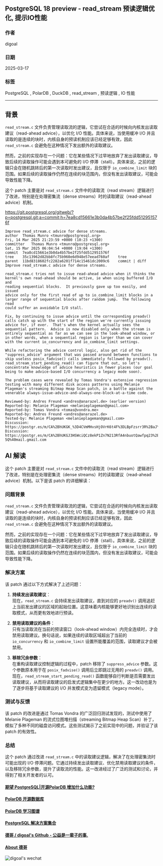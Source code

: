 ## PostgreSQL 18 preview - read_stream 预读逻辑优化, 提示IO性能  
                                                                                                                  
### 作者                                                                                      
digoal                                                                                      
                                                                                             
### 日期                                                                                           
2025-03-17                                                                                    
                                                                                          
### 标签                                                                                        
PostgreSQL , PolarDB , DuckDB , read_stream , 预读逻辑 , IO 性能              
                                                                                                                 
----                                                                                          
                                                                                                        
## 背景        
`read_stream.c` 文件负责管理读取流的逻辑，它尝试在合适的时候向内核发出读取建议（read-ahead advice），以优化 I/O 性能。具体来说，当使用缓冲 I/O 并且读取的是连续的块时，内核自身的预读机制应该已经足够有效，因此 `read_stream.c` 会避免在这种情况下发出额外的读取建议。  
  
然而，之前的实现存在一个问题：它在某些情况下过早地放弃了发出读取建议，导致后续的读取操作可能会遇到本可避免的 I/O 停滞（stall）。具体来说，之前的逻辑只会在随机跳转后的第一次读取时发出建议，且仅限于 `io_combine_limit` 块的范围。如果后续的读取操作仍然在连续的块范围内，但没有发出读取建议，可能会导致性能下降。  
  
这个 patch 主要是对 `read_stream.c` 文件中的读取流（read stream）逻辑进行了改进，特别是在处理密集流（dense streams）时的读取建议（read-ahead advice）机制。  
  
https://git.postgresql.org/gitweb/?p=postgresql.git;a=commit;h=7ea8cd15661e3b0da4b57be2f25fdd512951576f  
```  
Improve read_stream.c advice for dense streams.  
author	Thomas Munro <tmunro@postgresql.org>	  
Fri, 14 Mar 2025 21:23:59 +0000 (10:23 +1300)  
committer	Thomas Munro <tmunro@postgresql.org>	  
Sat, 15 Mar 2025 06:04:54 +0000 (19:04 +1300)  
commit	7ea8cd15661e3b0da4b57be2f25fdd512951576f  
tree	35c13962d82bb8fc75b960e6d948e57eead760af	tree  
parent	11bd8318602fc2282a6201f714c15461dc2009c6	commit | diff  
Improve read_stream.c advice for dense streams.  
  
read_stream.c tries not to issue read-ahead advice when it thinks the  
kernel's own read-ahead should be active, ie when using buffered I/O and  
reading sequential blocks.  It previously gave up too easily, and issued  
advice only for the first read of up to io_combine_limit blocks in a  
larger range of sequential blocks after random jump.  The following read  
could suffer an avoidable I/O stall.  
  
Fix, by continuing to issue advice until the corresponding preadv()  
calls catch up with the start of the region we're currently issuing  
advice for, if ever.  That's when the kernel actually sees the  
sequential pattern.  Advice is now disabled only when the stream is  
entirely sequential as far as we can see in the look-ahead window, or  
in other words, when a sequential region is larger than we can cover  
with the current io_concurrency and io_combine_limit settings.  
  
While refactoring the advice control logic, also get rid of the  
"suppress_advice" argument that was passed around between functions to  
skip useless posix_fadvise() calls immediately followed by preadv().  
read_stream_start_pending_read() can figure that out, so let's  
concentrate knowledge of advice heuristics in fewer places (our goal  
being to make advice-based I/O concurrency a legacy mode soon).  
  
The problem cases were revealed by Tomas Vondra's extensive regression  
testing with many different disk access patterns using Melanie  
Plageman's streaming Bitmap Heap Scan patch, in a battle against the  
venerable always-issue-advice-and-always-one-block-at-a-time code.  
  
Reviewed-by: Andres Freund <andres@anarazel.de> (earlier version)  
Reported-by: Melanie Plageman <melanieplageman@gmail.com>  
Reported-by: Tomas Vondra <tomas@vondra.me>  
Reported-by: Andres Freund <andres@anarazel.de>  
Tested-by: Melanie Plageman <melanieplageman@gmail.com>  
Discussion: https://postgr.es/m/CA%2BhUKGK_%3D4CVmMHvsHjOVrK6t4F%3DLBpFzsrr3R%2BaJYN8kcTfWg%40mail.gmail.com  
Discussion: https://postgr.es/m/CA%2BhUKGJ3HSWciQCz8ekP1Zn7N213RfA4nbuotQawfpq23%2Bw-5Q%40mail.gmail.com  
```  
  
## AI 解读  
这个 patch 主要是对 `read_stream.c` 文件中的读取流（read stream）逻辑进行了改进，特别是在处理密集流（dense streams）时的读取建议（read-ahead advice）机制。以下是该 patch 的详细解读：  
  
### 问题背景  
`read_stream.c` 文件负责管理读取流的逻辑，它尝试在合适的时候向内核发出读取建议（read-ahead advice），以优化 I/O 性能。具体来说，当使用缓冲 I/O 并且读取的是连续的块时，内核自身的预读机制应该已经足够有效，因此 `read_stream.c` 会避免在这种情况下发出额外的读取建议。  
  
然而，之前的实现存在一个问题：它在某些情况下过早地放弃了发出读取建议，导致后续的读取操作可能会遇到本可避免的 I/O 停滞（stall）。具体来说，之前的逻辑只会在随机跳转后的第一次读取时发出建议，且仅限于 `io_combine_limit` 块的范围。如果后续的读取操作仍然在连续的块范围内，但没有发出读取建议，可能会导致性能下降。  
  
### 解决方案  
该 patch 通过以下方式解决了上述问题：  
  
1. **持续发出读取建议**：    
   现在，`read_stream.c` 会持续发出读取建议，直到对应的 `preadv()` 调用追赶上当前发出建议的区域的起始位置。这意味着内核能够更好地识别出连续的读取模式，从而更有效地进行预读。  
  
2. **禁用读取建议的条件**：    
   只有当读取流在当前的预读窗口（look-ahead window）内完全连续时，才会禁用读取建议。换句话说，如果连续的读取区域超出了当前的 `io_concurrency` 和 `io_combine_limit` 设置所能覆盖的范围，读取建议才会被禁用。  
  
3. **移除冗余参数**：    
   在重构读取建议控制逻辑的过程中，patch 移除了 `suppress_advice` 参数。这个参数原本用于在 `posix_fadvise()` 调用后立即跳过无用的 `preadv()` 调用。现在，`read_stream_start_pending_read()` 函数能够自行判断是否需要发出读取建议，从而将读取建议的启发式逻辑集中在更少的地方。这一改动也是为了逐步将基于读取建议的 I/O 并发模式变为遗留模式（legacy mode）。  
  
### 测试与反馈  
该 patch 的改进是通过 Tomas Vondra 的广泛回归测试发现的，测试中使用了 Melanie Plageman 的流式位图堆扫描（streaming Bitmap Heap Scan）补丁，模拟了多种不同的磁盘访问模式。这些测试揭示了之前实现中的问题，并验证了该 patch 的有效性。  
  
### 总结  
这个 patch 通过改进 `read_stream.c` 中的读取建议逻辑，解决了在处理密集流时可能出现的 I/O 停滞问题。它通过持续发出读取建议、优化禁用读取建议的条件，以及移除冗余参数，提升了读取流的性能。这一改进经过了广泛的测试和讨论，并得到了相关开发者的认可。  
  
  
  
#### [期望 PostgreSQL|开源PolarDB 增加什么功能?](https://github.com/digoal/blog/issues/76 "269ac3d1c492e938c0191101c7238216")
  
  
#### [PolarDB 开源数据库](https://openpolardb.com/home "57258f76c37864c6e6d23383d05714ea")
  
  
#### [PolarDB 学习图谱](https://www.aliyun.com/database/openpolardb/activity "8642f60e04ed0c814bf9cb9677976bd4")
  
  
#### [PostgreSQL 解决方案集合](../201706/20170601_02.md "40cff096e9ed7122c512b35d8561d9c8")
  
  
#### [德哥 / digoal's Github - 公益是一辈子的事.](https://github.com/digoal/blog/blob/master/README.md "22709685feb7cab07d30f30387f0a9ae")
  
  
#### [About 德哥](https://github.com/digoal/blog/blob/master/me/readme.md "a37735981e7704886ffd590565582dd0")
  
  
![digoal's wechat](../pic/digoal_weixin.jpg "f7ad92eeba24523fd47a6e1a0e691b59")
  
